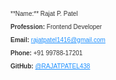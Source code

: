 <div style="font-family: MyCustomFont, sans-serif; font-size: 10px; color: #333;">
    **Name:** Rajat P. Patel<br>
    <p><strong>Profession:</strong> Frontend Developer</p>
    <p><strong>Email:</strong> <a href="mailto:rajatpatel1416@gmail.com" style="color: #1e90ff;">rajatpatel1416@gmail.com</a></p>
    <p><strong>Phone:</strong> +91 99788-17201</p>
    <p><strong>GitHub:</strong> <a href="https://github.com/RAJATPATEL438" style="color: #1e90ff;">@RAJATPATEL438</a></p>
</div>
